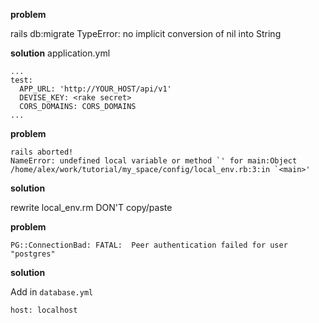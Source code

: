 **problem** 

rails db:migrate  TypeError: no implicit conversion of nil into String

**solution**
application.yml

```
...
test:
  APP_URL: 'http://YOUR_HOST/api/v1'
  DEVISE_KEY: <rake secret>
  CORS_DOMAINS: CORS_DOMAINS  
...
```
**problem** 

```
rails aborted!
NameError: undefined local variable or method `​' for main:Object
/home/alex/work/tutorial/my_space/config/local_env.rb:3:in `<main>'
```

**solution**

rewrite local_env.rm DON'T copy/paste

**problem** 
```
PG::ConnectionBad: FATAL:  Peer authentication failed for user "postgres"
```

**solution**

Add in `database.yml` 

```host: localhost```

